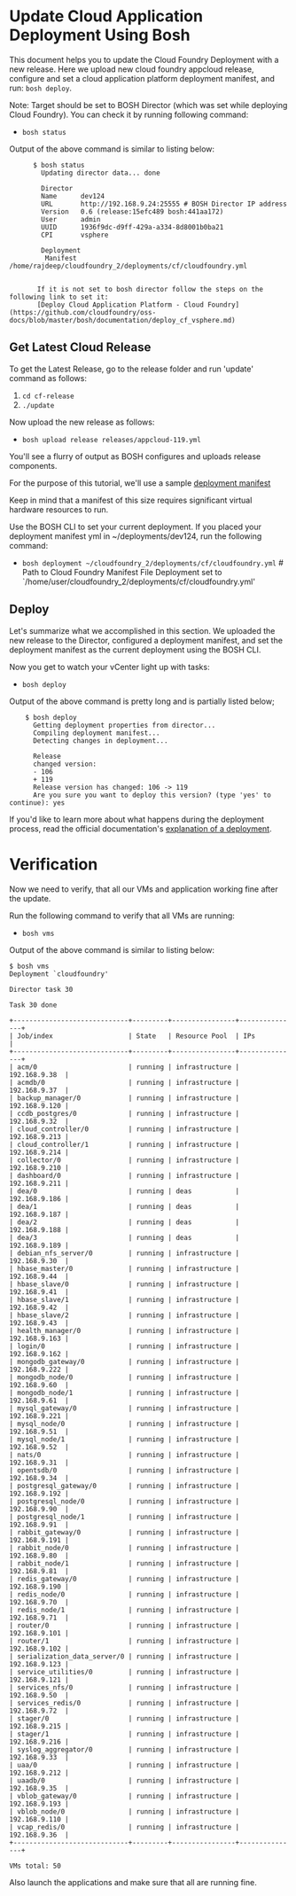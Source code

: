 # Update Cloud Application Deployment Using Bosh #

This document helps you to update the Cloud Foundry Deployment with a new release. Here we upload new cloud foundry appcloud release, configure and set a cloud application platform deployment manifest, and run: `bosh deploy`.

Note: Target should be set to BOSH Director (which was set while deploying Cloud Foundry). You can check it by running following command:
+ `bosh status`

Output of the above command is similar to listing below:

          $ bosh status
            Updating director data... done

            Director
            Name      dev124
            URL       http://192.168.9.24:25555 # BOSH Director IP address
            Version   0.6 (release:15efc489 bosh:441aa172)
            User      admin
            UUID      1936f9dc-d9ff-429a-a334-8d8001b0ba21
            CPI       vsphere

            Deployment
             Manifest  /home/rajdeep/cloudfoundry_2/deployments/cf/cloudfoundry.yml
       

           If it is not set to bosh director follow the steps on the following link to set it:
           [Deploy Cloud Application Platform - Cloud Foundry](https://github.com/cloudfoundry/oss-docs/blob/master/bosh/documentation/deploy_cf_vsphere.md)

## Get Latest Cloud Release ##

To get the Latest Release, go to the release folder and run 'update' command as follows:

1. `cd cf-release`
2. `./update`

Now upload the new release as follows:

+ `bosh upload release releases/appcloud-119.yml`

You'll see a flurry of output as BOSH configures and uploads release components. 

For the purpose of this tutorial, we'll use a sample [deployment manifest](https://github.com/cloudfoundry/oss-docs/blob/master/bosh/tutorial/examples/dev124.yml)

Keep in mind that a manifest of this size requires significant virtual hardware resources to run.

Use the BOSH CLI to set your current deployment. If you placed your deployment manifest yml in ~/deployments/dev124, run the following command: 

+ `bosh deployment ~/cloudfoundry_2/deployments/cf/cloudfoundry.yml` # Path to Cloud Foundry Manifest File
   Deployment set to `/home/user/cloudfoundry_2/deployments/cf/cloudfoundry.yml'

## Deploy ##

Let's summarize what we accomplished in this section. We uploaded the new release to the Director, configured a deployment manifest, and set the deployment manifest as the current deployment using the BOSH CLI. 

Now you get to watch your vCenter light up with tasks:


+ `bosh deploy`

Output of the above command is pretty long and is partially listed below;

        $ bosh deploy 
          Getting deployment properties from director...
          Compiling deployment manifest...
          Detecting changes in deployment...

          Release
          changed version:
          - 106
          + 119
          Release version has changed: 106 -> 119
          Are you sure you want to deploy this version? (type 'yes' to continue): yes


If you'd like to learn more about what happens during the deployment process, read the official documentation's [explanation of a deployment](https://github.com/cloudfoundry/oss-docs/blob/master/bosh/documentation/documentation.md#bosh-deployments).


# Verification #

Now we need to verify, that all our VMs and application working fine after the update. 

Run the following command to verify that all VMs are running:

+ `bosh vms`

Output of the above command is similar to listing below:

	$ bosh vms
	Deployment `cloudfoundry'
	
	Director task 30
	
	Task 30 done
	
	+-----------------------------+---------+----------------+---------------+
	| Job/index                   | State   | Resource Pool  | IPs           |
	+-----------------------------+---------+----------------+---------------+
	| acm/0                       | running | infrastructure | 192.168.9.38  |
	| acmdb/0                     | running | infrastructure | 192.168.9.37  |
	| backup_manager/0            | running | infrastructure | 192.168.9.120 |
	| ccdb_postgres/0             | running | infrastructure | 192.168.9.32  |
	| cloud_controller/0          | running | infrastructure | 192.168.9.213 |
	| cloud_controller/1          | running | infrastructure | 192.168.9.214 |
	| collector/0                 | running | infrastructure | 192.168.9.210 |
	| dashboard/0                 | running | infrastructure | 192.168.9.211 |
	| dea/0                       | running | deas           | 192.168.9.186 |
	| dea/1                       | running | deas           | 192.168.9.187 |
	| dea/2                       | running | deas           | 192.168.9.188 |
	| dea/3                       | running | deas           | 192.168.9.189 |
	| debian_nfs_server/0         | running | infrastructure | 192.168.9.30  |
	| hbase_master/0              | running | infrastructure | 192.168.9.44  |
	| hbase_slave/0               | running | infrastructure | 192.168.9.41  |
	| hbase_slave/1               | running | infrastructure | 192.168.9.42  |
	| hbase_slave/2               | running | infrastructure | 192.168.9.43  |
	| health_manager/0            | running | infrastructure | 192.168.9.163 |
	| login/0                     | running | infrastructure | 192.168.9.162 |
	| mongodb_gateway/0           | running | infrastructure | 192.168.9.222 |
	| mongodb_node/0              | running | infrastructure | 192.168.9.60  |
	| mongodb_node/1              | running | infrastructure | 192.168.9.61  |
	| mysql_gateway/0             | running | infrastructure | 192.168.9.221 |
	| mysql_node/0                | running | infrastructure | 192.168.9.51  |
	| mysql_node/1                | running | infrastructure | 192.168.9.52  |
	| nats/0                      | running | infrastructure | 192.168.9.31  |
	| opentsdb/0                  | running | infrastructure | 192.168.9.34  |
	| postgresql_gateway/0        | running | infrastructure | 192.168.9.192 |
	| postgresql_node/0           | running | infrastructure | 192.168.9.90  |
	| postgresql_node/1           | running | infrastructure | 192.168.9.91  |
	| rabbit_gateway/0            | running | infrastructure | 192.168.9.191 |
	| rabbit_node/0               | running | infrastructure | 192.168.9.80  |
	| rabbit_node/1               | running | infrastructure | 192.168.9.81  |
	| redis_gateway/0             | running | infrastructure | 192.168.9.190 |
	| redis_node/0                | running | infrastructure | 192.168.9.70  |
	| redis_node/1                | running | infrastructure | 192.168.9.71  |
	| router/0                    | running | infrastructure | 192.168.9.101 |
	| router/1                    | running | infrastructure | 192.168.9.102 |
	| serialization_data_server/0 | running | infrastructure | 192.168.9.123 |
	| service_utilities/0         | running | infrastructure | 192.168.9.121 |
	| services_nfs/0              | running | infrastructure | 192.168.9.50  |
	| services_redis/0            | running | infrastructure | 192.168.9.72  |
	| stager/0                    | running | infrastructure | 192.168.9.215 |
	| stager/1                    | running | infrastructure | 192.168.9.216 |
	| syslog_aggregator/0         | running | infrastructure | 192.168.9.33  |
	| uaa/0                       | running | infrastructure | 192.168.9.212 |
	| uaadb/0                     | running | infrastructure | 192.168.9.35  |
	| vblob_gateway/0             | running | infrastructure | 192.168.9.193 |
	| vblob_node/0                | running | infrastructure | 192.168.9.110 |
	| vcap_redis/0                | running | infrastructure | 192.168.9.36  |
	+-----------------------------+---------+----------------+---------------+
	
	VMs total: 50

Also launch the applications and make sure that all are running fine.



